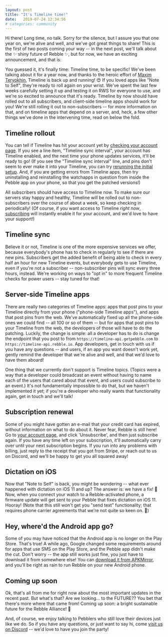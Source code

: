 ```yaml
---
layout: post
title: "It's Timeline time!"
date:   2019-07-24 12:34:56
# categories: community
---
```


Hi there!  Long time, no talk.  Sorry for the silence, but I assure you that
one year on, we're alive and well, and we've got great things to share!
This is the first of two posts coming your way -- in the next post, we'll
talk about the :sparkles: shiny future of Rebble :sparkles:, but for now, we
have an exciting announcement, and that is:

You guessed it, it's finally time: Timeline time, to be specific!  We've been talking about it for a year now,
and thanks to the heroic effort of [Maxim
Teryokhin](https://github.com/teryokhin), Timeline is back up and running! :heart_eyes:
If you loved apps like "Note to Self", they're ready to roll again on your
wrist.  We've spent the last few weeks carefully setting it up and testing
it on RWS for everyone to use, and we're so excited to announce that it's
ready.  Timeline by now should have rolled out to all subscribers, and
client-side timeline apps should work for you!  We're still rolling it out
to non-subscribers -- for more information on that, and on timeline apps
that depend on a server, and, heck, a few other things we've done in the
intervening time, read on below the fold.
<!--more-->

## Timeline rollout

You can tell if Timeline has hit your account yet by [checking your account
page](https://auth.rebble.io/account/).  If you see a line item, "Timeline
sync interval", your account has Timeline enabled, and the next time your
phone updates services, it'll be ready to go!  (If you see the "Timeline
sync interval" line, and pins don't seem to ever make it into your Timeline,
you can try [rerunning the initial setup](https://boot.rebble.io).  And, if
you are getting errors from Timeline apps, then try uninstalling and
reinstalling the watchapps in question from inside the Pebble app on your
phone, so that you get the patched versions!)

All subscribers should have access to Timeline now.  To make sure our
servers stay happy and healthy, Timeline will be rolled out to
non-subscribers over the course of about a week, so keep checking in
periodically!  (Of course, if you want access to Timeline *right now*,
[subscribing](https://auth.rebble.io/account/) will instantly enable it for
your account, and we'd love to have your support!)

## Timeline sync

Believe it or not, Timeline is one of the more expensive services we offer,
because everybody's phone has to check in regularly to see if there are new
pins.  Subscribers get the added benefit of being able to check in every
half an hour for new Timeline events, but everybody gets to use Timeline,
even if you're not a subscriber -- non-subscriber pins will sync every three
hours, instead.  We're working on ways to "opt in" to more frequent Timeline
checks for power users -- stay tuned for that!

## Server-side Timeline apps

There are really two categories of Timeline apps: apps that post pins to your Timeline directly from your phone ("phone-side Timeline apps"), and apps that post pins from the web.  We've automatically fixed up all the phone-side ones we could find -- all 100 or so of them -- but for apps that post pins to your Timeline from the web, the developers of those will have to do the patching.  Luckily, the change is simple: all a developer has to do is change the endpoint that you post to from `https://timeline-api.getpebble.com` to `https://timeline-api.rebble.io`.  App developers, get in touch with us if you have any questions -- and users, if an app you want doesn't work yet, gently remind the developer that we're alive and well, and that we'd love to have them aboard!

One thing that we currently don't support is Timeline topics.  (Topics were a way that a developer could broadcast an event without having to name each of the users that cared about that event, and users could subscribe to an event.)  It's not fundamentally impossible to do that, but we haven't implemented it yet; if you're a developer who really wants that functionality again, get in touch and we'll talk!

## Subscription renewal

Some of you might have gotten an e-mail that your credit card has expired,
without information on what to do about it.  Never fear, Rebble is still
here!  Go to [your account page](https://auth.rebble.io/account/), and click
'Unsubscribe', and then just subscribe again.  If you have any time left on
your subscription, it'll automatically carry over until your next
subscription begins.  If you run into any problems with billing, just reply to the receipt that you got from Stripe, or reach out to us on Discord, and we'll be happy to get you all
squared away!

## Dictation on iOS

Now that "Note to Self" is back, you might be wondering -- what ever
happened with dictation on iOS 11 and up?  The answer is: we have a fix! :microphone:
Now, when you connect your watch to a Rebble-activated phone, a firmware
update will get sent to your Pebble that fixes dictation on iOS 11.  Hooray!
(Note that this still won't get you "send text" functionality; that requires
phone carrier agreements that we're not quite so keen on. :no_mobile_phones:)

## Hey, where'd the Android app go?

Some of you may have noticed that the Android app is no longer on the Play
Store.  That's true!  A while ago, Google changed some requirements around
for apps that use SMS on the Play Store, and the Pebble app didn't make the
cut.  Don't worry -- the app still works just fine, you just have to
download it from somewhere else!  You can [download it from
APKMirror](https://www.apkmirror.com/apk/pebble-technology-corp/pebble/pebble-4-4-2-1405-62d45d7d7-endframe-release/pebble-4-4-2-1405-62d45d7d7-endframe-android-apk-download/download/),
and you'll be right as rain to run Rebble on your new Android phone.

## Coming up soon

Ok, that's all from me for right now about the most important updates in the
recent past.  But what's that?  Are we looking... to the FUTURE??  You bet
that there's more where that came from!  Coming up soon: a bright
sustainable future for the Rebble Alliance! :rocket:

And, of course, we enjoy talking to Pebblers who still love their devices just like we do.  So if you have any questions, or just want to say hi, come [visit us on Discord](http://discord.gg/aRUAYFN) -- we'd love to have you join the party!
